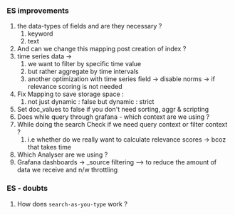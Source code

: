 ### ES improvements

1. the data-types of fields and are they necessary ? 
   1. keyword
   2. text 
2. And can we change this mapping post creation of index ?
3. time series data -> 
   1. we want to filter by specific time value
   2. but rather aggregate by time intervals
   3. another optimization with time series field -> disable norms -> if relevance scoring is not needed
4. Fix Mapping to save storage space :
   1. not just dynamic : false but dynamic : strict
5. Set doc_values to false if you don't need sorting, aggr & scripting
6. Does while query through grafana - which context are we using ?
7. While doing the search Check if we need query context or filter context ?
   1. i.e whether do we really want to calculate relevance scores -> bcoz that takes time
8. Which Analyser are we using ?
9. Grafana dashboards -> _source filtering --> to reduce the amount of data we receive and n/w throttling




### ES - doubts

1. How does `search-as-you-type` work ?
